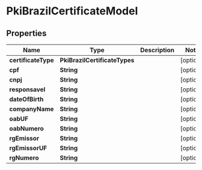 

# PkiBrazilCertificateModel


## Properties

| Name | Type | Description | Notes |
|------------ | ------------- | ------------- | -------------|
|**certificateType** | **PkiBrazilCertificateTypes** |  |  [optional] |
|**cpf** | **String** |  |  [optional] |
|**cnpj** | **String** |  |  [optional] |
|**responsavel** | **String** |  |  [optional] |
|**dateOfBirth** | **String** |  |  [optional] |
|**companyName** | **String** |  |  [optional] |
|**oabUF** | **String** |  |  [optional] |
|**oabNumero** | **String** |  |  [optional] |
|**rgEmissor** | **String** |  |  [optional] |
|**rgEmissorUF** | **String** |  |  [optional] |
|**rgNumero** | **String** |  |  [optional] |



